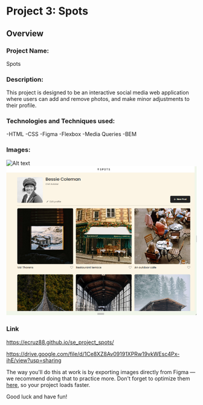# Project 3: Spots

## Overview

### Project Name:

Spots

### Description:

This project is designed to be an interactive social media web application where users can add and remove photos, and make minor adjustments to their profile.

### Technologies and Techniques used:

-HTML
-CSS
-Figma
-Flexbox
-Media Queries
-BEM

### Images:

![Alt text](./images/your-image.png) ![alt text](image.png)

### Link

https://ecruz88.github.io/se_project_spots/

https://drive.google.com/file/d/1Ce8XZ8Av09191XPRw19vkWEsc4Px-ihE/view?usp=sharing

The way you'll do this at work is by exporting images directly from Figma — we recommend doing that to practice more. Don't forget to optimize them [here](https://tinypng.com/), so your project loads faster.

Good luck and have fun!
